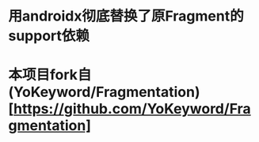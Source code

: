 # 用androidx彻底替换了原Fragment的support依赖
# 本项目fork自(YoKeyword/Fragmentation)[https://github.com/YoKeyword/Fragmentation]